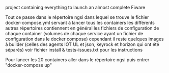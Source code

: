 project containing everything to launch an almost complete Fiware

Tout ce passe dans le répertoire ngsi dans lequel se trouve le fichier docker-compose.yml servant à lancer tous les containers
les différents autres répertoires contiennent en général les fichiers de configuration de chaque container (volumes de chaque service ayant un fichier de configuration dans le docker compose)
cependant il reste quelques images à builder (celles des agents IOT UL et json, keyrock et horizon qui ont été séparés)
voir fichier install & tests-issues.txt pour les instructions

Pour lancer les 20 containers aller dans le répertoire ngsi puis entrer "docker-compose up"
